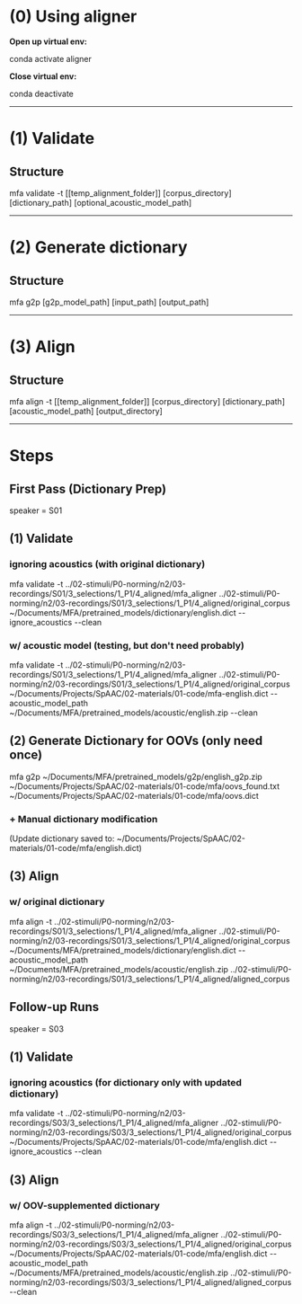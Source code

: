 # (0) Using aligner
**Open up virtual env:**

conda activate aligner

**Close virtual env:**

conda deactivate

---

# (1) Validate

## Structure
mfa validate -t [[temp_alignment_folder]] [corpus_directory] [dictionary_path] [optional_acoustic_model_path]

---
# (2) Generate dictionary
## Structure
mfa g2p [g2p_model_path] [input_path] [output_path]

___
# (3) Align

## Structure
mfa align -t [[temp_alignment_folder]] [corpus_directory] [dictionary_path] [acoustic_model_path] [output_directory]

---

# Steps

## First Pass (Dictionary Prep)
speaker = S01

## (1) Validate
### ignoring acoustics (with original dictionary)
mfa validate -t ../02-stimuli/P0-norming/n2/03-recordings/S01/3_selections/1_P1/4_aligned/mfa_aligner ../02-stimuli/P0-norming/n2/03-recordings/S01/3_selections/1_P1/4_aligned/original_corpus ~/Documents/MFA/pretrained_models/dictionary/english.dict --ignore_acoustics --clean

### w/ acoustic model (testing, but don't need probably)
mfa validate -t ../02-stimuli/P0-norming/n2/03-recordings/S01/3_selections/1_P1/4_aligned/mfa_aligner ../02-stimuli/P0-norming/n2/03-recordings/S01/3_selections/1_P1/4_aligned/original_corpus ~/Documents/Projects/SpAAC/02-materials/01-code/mfa-english.dict --acoustic_model_path ~/Documents/MFA/pretrained_models/acoustic/english.zip --clean

## (2) Generate Dictionary for OOVs (only need once)
mfa g2p ~/Documents/MFA/pretrained_models/g2p/english_g2p.zip ~/Documents/Projects/SpAAC/02-materials/01-code/mfa/oovs_found.txt ~/Documents/Projects/SpAAC/02-materials/01-code/mfa/oovs.dict

### + Manual dictionary modification
(Update dictionary saved to: ~/Documents/Projects/SpAAC/02-materials/01-code/mfa/english.dict)

## (3) Align
### w/ original dictionary
mfa align -t ../02-stimuli/P0-norming/n2/03-recordings/S01/3_selections/1_P1/4_aligned/mfa_aligner ../02-stimuli/P0-norming/n2/03-recordings/S01/3_selections/1_P1/4_aligned/original_corpus ~/Documents/MFA/pretrained_models/dictionary/english.dict --acoustic_model_path ~/Documents/MFA/pretrained_models/acoustic/english.zip ../02-stimuli/P0-norming/n2/03-recordings/S01/3_selections/1_P1/4_aligned/aligned_corpus


## Follow-up Runs
speaker = S03

## (1) Validate

### ignoring acoustics (for dictionary only with updated dictionary)
mfa validate -t ../02-stimuli/P0-norming/n2/03-recordings/S03/3_selections/1_P1/4_aligned/mfa_aligner ../02-stimuli/P0-norming/n2/03-recordings/S03/3_selections/1_P1/4_aligned/original_corpus ~/Documents/Projects/SpAAC/02-materials/01-code/mfa/english.dict --ignore_acoustics --clean

## (3) Align

### w/ OOV-supplemented dictionary
mfa align -t ../02-stimuli/P0-norming/n2/03-recordings/S03/3_selections/1_P1/4_aligned/mfa_aligner ../02-stimuli/P0-norming/n2/03-recordings/S03/3_selections/1_P1/4_aligned/original_corpus ~/Documents/Projects/SpAAC/02-materials/01-code/mfa/english.dict --acoustic_model_path ~/Documents/MFA/pretrained_models/acoustic/english.zip ../02-stimuli/P0-norming/n2/03-recordings/S03/3_selections/1_P1/4_aligned/aligned_corpus --clean
